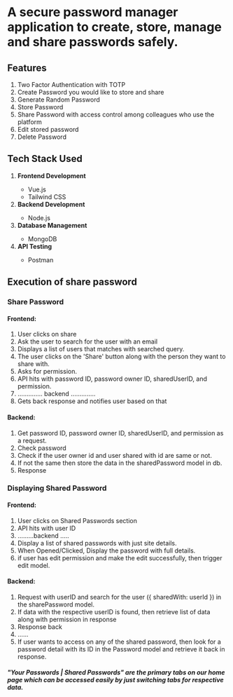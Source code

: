 # A secure password manager application to create, store, manage and share passwords safely.
     
## Features
<ol>
    <li>Two Factor Authentication with TOTP</li>
    <li>Create Password you would like to store and share</li>
    <li>Generate Random Password</li>
    <li>Store Password </li>
    <li>Share Password with access control among colleagues who use the platform</li>
    <li>Edit stored password</li>
    <li>Delete Password</li>
</ol>

## Tech Stack Used
<ol> 

<li> <strong>Frontend Development </strong></li>
<ul>
    <li>Vue.js</li>
    <li>Tailwind CSS</li>
</ul>

<li><strong> Backend Development</strong> </li>
<ul>
    <li>Node.js</li>
</ul>

<li> <strong>Database Management</strong> </li>
<ul>
    <li>MongoDB</li>
</ul>

<li> <strong>API Testing </strong></li>
<ul>
    <li>Postman</li>
</ul>
</ol>

## Execution of share password
### Share Password

#### Frontend:
1. User clicks on share
2. Ask the user to search for the user with an email
3. Displays a list of users that matches with searched query.
4. The user clicks on the 'Share' button along with the person they want to share with.
5. Asks for permission.
6. API hits with password ID, password owner ID, sharedUserID, and permission.
7. .............. backend ..............
8. Gets back response and notifies user based on that 

#### Backend:
1. Get password ID, password owner ID, sharedUserID, and permission as a request.
2. Check password
3. Check if the user owner id and user shared with id are same or not.
4. If not the same then store the data in the sharedPassword model in db.
5. Response

### Displaying Shared Password
#### Frontend:
1. User clicks on Shared Passwords section
2. API hits with user ID
3. .........backend .....
4. Display a list of shared passwords with just site details.
5. When Opened/Clicked, Display the password with full details. 
6. if user has edit permission and make the edit successfully, then trigger edit model.

#### Backend:
1. Request with userID and search for the user ({ sharedWith: userId }) in the sharePassword model.
2. If data with the respective userID is found, then retrieve list of data along with permission in response
3. Response back
4. ......
5. If user wants to access on any of the shared password, then look for a password detail with its ID in the Password model and retrieve it back in response.


##### "Your Passwords | Shared Passwords" are the primary tabs on our home page which can be accessed easily by just switching tabs for respective data.

